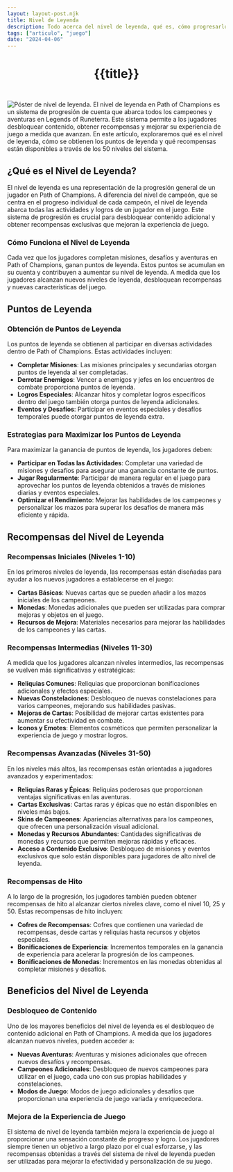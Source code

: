 ```yaml
---
layout: layout-post.njk
title: Nivel de Leyenda
description: Todo acerca del nivel de leyenda, qué es, cómo progresarlo y por qué es importante.
tags: ["articulo", "juego"]
date: "2024-04-06"
---
```

# <p style="text-align: center;">**{{title}}**</p>

</br>
<div class="clearfix">
  <img src="/img/nivel-leyenda-1.avif" class="col-md-6 float-md-end mb-3 ms-md-3" alt="Póster de nivel de leyenda.">
El nivel de leyenda en Path of Champions es un sistema de progresión de cuenta que abarca todos los campeones y aventuras en Legends of Runeterra. Este sistema permite a los jugadores desbloquear contenido, obtener recompensas y mejorar su experiencia de juego a medida que avanzan. En este artículo, exploraremos qué es el nivel de leyenda, cómo se obtienen los puntos de leyenda y qué recompensas están disponibles a través de los 50 niveles del sistema.

## ¿Qué es el Nivel de Leyenda?

El nivel de leyenda es una representación de la progresión general de un jugador en Path of Champions. A diferencia del nivel de campeón, que se centra en el progreso individual de cada campeón, el nivel de leyenda abarca todas las actividades y logros de un jugador en el juego. Este sistema de progresión es crucial para desbloquear contenido adicional y obtener recompensas exclusivas que mejoran la experiencia de juego.

### Cómo Funciona el Nivel de Leyenda

Cada vez que los jugadores completan misiones, desafíos y aventuras en Path of Champions, ganan puntos de leyenda. Estos puntos se acumulan en su cuenta y contribuyen a aumentar su nivel de leyenda. A medida que los jugadores alcanzan nuevos niveles de leyenda, desbloquean recompensas y nuevas características del juego.

## Puntos de Leyenda

### Obtención de Puntos de Leyenda

Los puntos de leyenda se obtienen al participar en diversas actividades dentro de Path of Champions. Estas actividades incluyen:

- **Completar Misiones**: Las misiones principales y secundarias otorgan puntos de leyenda al ser completadas.
- **Derrotar Enemigos**: Vencer a enemigos y jefes en los encuentros de combate proporciona puntos de leyenda.
- **Logros Especiales**: Alcanzar hitos y completar logros específicos dentro del juego también otorga puntos de leyenda adicionales.
- **Eventos y Desafíos**: Participar en eventos especiales y desafíos temporales puede otorgar puntos de leyenda extra.

### Estrategias para Maximizar los Puntos de Leyenda

Para maximizar la ganancia de puntos de leyenda, los jugadores deben:

- **Participar en Todas las Actividades**: Completar una variedad de misiones y desafíos para asegurar una ganancia constante de puntos.
- **Jugar Regularmente**: Participar de manera regular en el juego para aprovechar los puntos de leyenda obtenidos a través de misiones diarias y eventos especiales.
- **Optimizar el Rendimiento**: Mejorar las habilidades de los campeones y personalizar los mazos para superar los desafíos de manera más eficiente y rápida.

## Recompensas del Nivel de Leyenda

### Recompensas Iniciales (Niveles 1-10)

En los primeros niveles de leyenda, las recompensas están diseñadas para ayudar a los nuevos jugadores a establecerse en el juego:

- **Cartas Básicas**: Nuevas cartas que se pueden añadir a los mazos iniciales de los campeones.
- **Monedas**: Monedas adicionales que pueden ser utilizadas para comprar mejoras y objetos en el juego.
- **Recursos de Mejora**: Materiales necesarios para mejorar las habilidades de los campeones y las cartas.

### Recompensas Intermedias (Niveles 11-30)

A medida que los jugadores alcanzan niveles intermedios, las recompensas se vuelven más significativas y estratégicas:

- **Reliquias Comunes**: Reliquias que proporcionan bonificaciones adicionales y efectos especiales.
- **Nuevas Constelaciones**: Desbloqueo de nuevas constelaciones para varios campeones, mejorando sus habilidades pasivas.
- **Mejoras de Cartas**: Posibilidad de mejorar cartas existentes para aumentar su efectividad en combate.
- **Iconos y Emotes**: Elementos cosméticos que permiten personalizar la experiencia de juego y mostrar logros.

### Recompensas Avanzadas (Niveles 31-50)

En los niveles más altos, las recompensas están orientadas a jugadores avanzados y experimentados:

- **Reliquias Raras y Épicas**: Reliquias poderosas que proporcionan ventajas significativas en las aventuras.
- **Cartas Exclusivas**: Cartas raras y épicas que no están disponibles en niveles más bajos.
- **Skins de Campeones**: Apariencias alternativas para los campeones, que ofrecen una personalización visual adicional.
- **Monedas y Recursos Abundantes**: Cantidades significativas de monedas y recursos que permiten mejoras rápidas y eficaces.
- **Acceso a Contenido Exclusivo**: Desbloqueo de misiones y eventos exclusivos que solo están disponibles para jugadores de alto nivel de leyenda.

### Recompensas de Hito

A lo largo de la progresión, los jugadores también pueden obtener recompensas de hito al alcanzar ciertos niveles clave, como el nivel 10, 25 y 50. Estas recompensas de hito incluyen:

- **Cofres de Recompensas**: Cofres que contienen una variedad de recompensas, desde cartas y reliquias hasta recursos y objetos especiales.
- **Bonificaciones de Experiencia**: Incrementos temporales en la ganancia de experiencia para acelerar la progresión de los campeones.
- **Bonificaciones de Monedas**: Incrementos en las monedas obtenidas al completar misiones y desafíos.

## Beneficios del Nivel de Leyenda

### Desbloqueo de Contenido

Uno de los mayores beneficios del nivel de leyenda es el desbloqueo de contenido adicional en Path of Champions. A medida que los jugadores alcanzan nuevos niveles, pueden acceder a:

- **Nuevas Aventuras**: Aventuras y misiones adicionales que ofrecen nuevos desafíos y recompensas.
- **Campeones Adicionales**: Desbloqueo de nuevos campeones para utilizar en el juego, cada uno con sus propias habilidades y constelaciones.
- **Modos de Juego**: Modos de juego adicionales y desafíos que proporcionan una experiencia de juego variada y enriquecedora.

### Mejora de la Experiencia de Juego

El sistema de nivel de leyenda también mejora la experiencia de juego al proporcionar una sensación constante de progreso y logro. Los jugadores siempre tienen un objetivo a largo plazo por el cual esforzarse, y las recompensas obtenidas a través del sistema de nivel de leyenda pueden ser utilizadas para mejorar la efectividad y personalización de su juego.

</div>